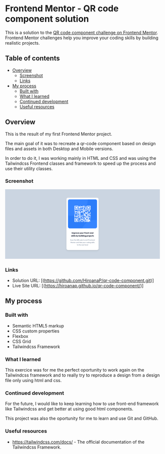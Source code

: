 # Frontend Mentor - QR code component solution

This is a solution to the [QR code component challenge on Frontend Mentor](https://www.frontendmentor.io/challenges/qr-code-component-iux_sIO_H). Frontend Mentor challenges help you improve your coding skills by building realistic projects. 

## Table of contents

- [Overview](#overview)
  - [Screenshot](#screenshot)
  - [Links](#links)
- [My process](#my-process)
  - [Built with](#built-with)
  - [What I learned](#what-i-learned)
  - [Continued development](#continued-development)
  - [Useful resources](#useful-resources)


## Overview

This is the result of my first Frontend Mentor project. 

The main goal of it was to recreate a qr-code component based on design files and assets in both Desktop and Mobile versions. 

In order to do it, I was working mainly in HTML and CSS and was using the Tailwindcss Frontend classes and framework to speed up the process and use their utility classes. 

### Screenshot

![](./Qr-code-component-result.png)


### Links

- Solution URL: [(https://github.com/HiroanaP/qr-code-component.git)]
- Live Site URL: [(https://hiroanap.github.io/qr-code-component/)]

## My process

### Built with

- Semantic HTML5 markup
- CSS custom properties
- Flexbox
- CSS Grid
- Tailwindcss Framework

### What I learned

This exercice was for me the perfect oportunity to work again on the Tailwindcss framework and to really try to reproduce a design from a design file only using html and css. 

### Continued development

For the future, I would like to keep learning how to use front-end framework like Tailwindcss and get better at using good html components. 

This project was also the oportunity for me to learn and use Git and GitHub. 

### Useful resources

- https://tailwindcss.com/docs/ - The official documentation of the Tailwindcss Framework. 

